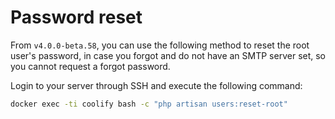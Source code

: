 # Password reset

From `v4.0.0-beta.58`, you can use the following method to reset the root user's password, in case you forgot and do not have an SMTP server set, so you cannot request a forgot password.

Login to your server through SSH and execute the following command:

```bash
docker exec -ti coolify bash -c "php artisan users:reset-root"
```